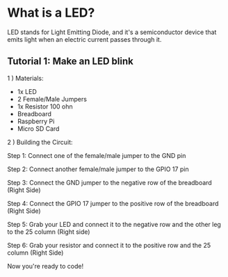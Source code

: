 # What is a LED?
LED stands for Light Emitting Diode, and it's a semiconductor device that emits light when
an electric current passes through it.

## Tutorial 1: Make an LED blink
1 ) Materials:
   
- 1x LED
- 2 Female/Male Jumpers
- 1x Resistor 100 ohn
- Breadboard
- Raspberry Pi
- Micro SD Card
  
2 ) Building the Circuit:

Step 1: 
 Connect one of the female/male jumper to the GND pin
 
Step 2:
 Connect another female/male jumper to the GPIO 17 pin

Step 3:
 Connect the GND jumper to the negative row of the breadboard (Right Side)

Step 4:
 Connect the GPIO 17 jumper to the positive row of the breadboard (Right Side)

Step 5:
 Grab your LED and connect it to the negative row and the other leg to the 25 column (Right side)

Step 6:
 Grab your resistor and connect it to the positive row and the 25 column (Right Side)


Now you're ready to code!
